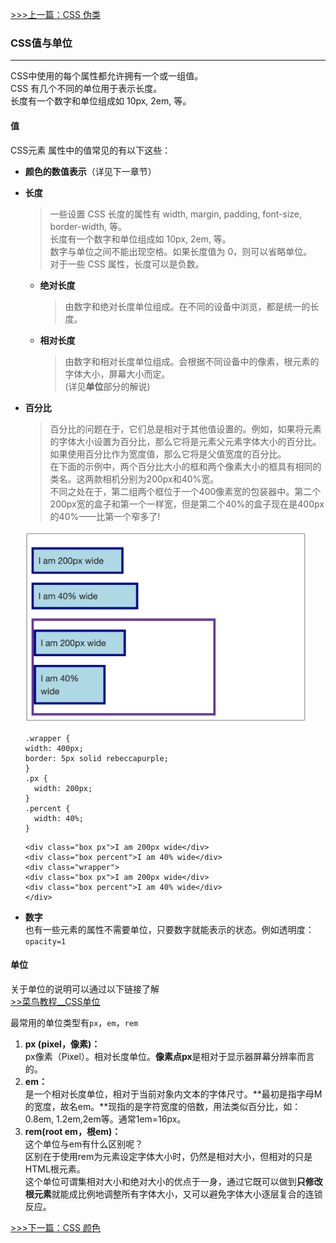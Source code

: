 [>>>上一篇：CSS 伪类](../../lib/CSS/CSS伪类.md)

### CSS值与单位
---
CSS中使用的每个属性都允许拥有一个或一组值。   
CSS 有几个不同的单位用于表示长度。  
长度有一个数字和单位组成如 10px, 2em, 等。  

#### 值
CSS元素 属性中的值常见的有以下这些：
- **颜色的数值表示**（详见下一章节）
- **长度**  
  >一些设置 CSS 长度的属性有 width, margin, padding, font-size, border-width, 等。  
长度有一个数字和单位组成如 10px, 2em, 等。  
数字与单位之间不能出现空格。如果长度值为 0，则可以省略单位。  
对于一些 CSS 属性，长度可以是负数。  

  - **绝对长度**  
    >由数字和绝对长度单位组成。在不同的设备中浏览，都是统一的长度。

  - **相对长度**  
    >由数字和相对长度单位组成。会根据不同设备中的像素，根元素的字体大小，屏幕大小而定。  
  (详见**单位**部分的解说)

- **百分比**  
  >百分比的问题在于，它们总是相对于其他值设置的。例如，如果将元素的字体大小设置为百分比，那么它将是元素父元素字体大小的百分比。如果使用百分比作为宽度值，那么它将是父值宽度的百分比。  
  在下面的示例中，两个百分比大小的框和两个像素大小的框具有相同的类名。这两款相机分别为200px和40%宽。  
  不同之处在于，第二组两个框位于一个400像素宽的包装器中。第二个200px宽的盒子和第一个一样宽，但是第二个40%的盒子现在是400px的40%——比第一个窄多了!  
  <img src="../../img/values01.png" width="450"/>  

  ```
  .wrapper {
  width: 400px;
  border: 5px solid rebeccapurple;
  }
  .px {
    width: 200px;
  }
  .percent {
    width: 40%;
  }
  ```
  ```
  <div class="box px">I am 200px wide</div>
  <div class="box percent">I am 40% wide</div>
  <div class="wrapper">
  <div class="box px">I am 200px wide</div>
  <div class="box percent">I am 40% wide</div>
  </div>
  ```
- **数字**  
  也有一些元素的属性不需要单位，只要数字就能表示的状态。例如透明度：`opacity=1`


#### 单位
关于单位的说明可以通过以下链接了解  
[>>菜鸟教程__CSS单位](https://www.runoob.com/cssref/css-units.html)

最常用的单位类型有`px`，`em`，`rem`  
1. **px (pixel，像素)：**  
  px像素（Pixel）。相对长度单位。**像素点px**是相对于显示器屏幕分辨率而言的。
1. **em：**  
  是一个相对长度单位，相对于当前对象内文本的字体尺寸。**最初是指字母M的宽度，故名em。**现指的是字符宽度的倍数，用法类似百分比，如：0.8em, 1.2em,2em等。通常1em=16px。
1. **rem(root em，根em)：**  
这个单位与em有什么区别呢？  
区别在于使用rem为元素设定字体大小时，仍然是相对大小，但相对的只是HTML根元素。  
这个单位可谓集相对大小和绝对大小的优点于一身，通过它既可以做到**只修改根元素**就能成比例地调整所有字体大小，又可以避免字体大小逐层复合的连锁反应。

[>>>下一篇：CSS 颜色](../../lib/CSS/CSS颜色.md)
